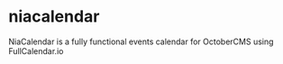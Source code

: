 # niacalendar
NiaCalendar is a fully functional events calendar for OctoberCMS using FullCalendar.io
